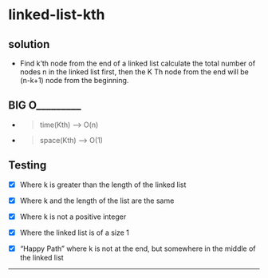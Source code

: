 # linked-list-kth


## solution
- Find k’th node from the end of a linked list
calculate the total number of nodes n in the linked list first, then the K Th node from the end will be (n-k+1) node from the beginning.

## BIG O_________

- >time(Kth) --> O(n)
- >space(Kth) --> O(1)


## Testing

- [x] Where k is greater than the length of the linked list

- [x] Where k and the length of the list are the same

- [x] Where k is not a positive integer

- [x] Where the linked list is of a size 1

- [x] “Happy Path” where k is not at the end, but somewhere in the middle of the linked list

---


